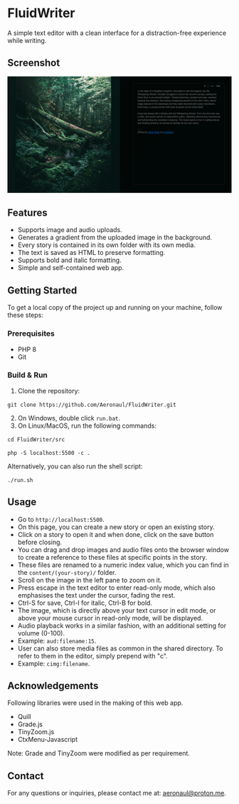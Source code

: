 # FluidWriter
A simple text editor with a clean interface for a distraction-free experience while writing.

## Screenshot
![FluidWriter screenshot](screenshot.png?raw=true)

## Features
- Supports image and audio uploads.
- Generates a gradient from the uploaded image in the background.
- Every story is contained in its own folder with its own media.
- The text is saved as HTML to preserve formatting.
- Supports bold and italic formatting.
- Simple and self-contained web app.

## Getting Started
To get a local copy of the project up and running on your machine, follow these steps:

### Prerequisites
- PHP 8
- Git

### Build & Run
1. Clone the repository:
```
git clone https://github.com/Aeronaul/FluidWriter.git
```
2. On Windows, double click ```run.bat```.
3. On Linux/MacOS, run the following commands:
```
cd FluidWriter/src
```
```
php -S localhost:5500 -c .
```
Alternatively, you can also run the shell script:
```
./run.sh
```

## Usage
- Go to ```http://localhost:5500```.
- On this page, you can create a new story or open an existing story.
- Click on a story to open it and when done, click on the save button before closing.
- You can drag and drop images and audio files onto the browser window to create a reference to these files at specific points in the story.
- These files are renamed to a numeric index value, which you can find in the ```content/(your-story)/``` folder.
- Scroll on the image in the left pane to zoom on it.
- Press escape in the text editor to enter read-only mode, which also emphasises the text under the cursor, fading the rest.
- Ctrl-S for save, Ctrl-I for italic, Ctrl-B for bold.
- The image, which is directly above your text cursor in edit mode, or above your mouse cursor in read-only mode, will be displayed.
- Audio playback works in a similar fashion, with an additional setting for volume (0-100).
- Example: ```aud:filename:15```.
- User can also store media files as common in the shared directory. To refer to them in the editor, simply prepend with "c".
- Example: ```cimg:filename```.

## Acknowledgements
Following libraries were used in the making of this web app.
- Quill
- Grade.js
- TinyZoom.js
- CtxMenu-Javascript

Note: Grade and TinyZoom were modified as per requirement.

## Contact
For any questions or inquiries, please contact me at: aeronaul@proton.me.
